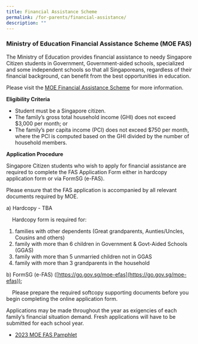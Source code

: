 ```yaml
---
title: Financial Assistance Scheme
permalink: /for-parents/financial-assistance/
description: ""
---
```

### Ministry of Education Financial Assistance Scheme (MOE FAS)

The Ministry of Education provides financial assistance to needy Singapore Citizen students in Government, Government-aided schools, specialized and some independent schools so that all Singaporeans, regardless of their financial background, can benefit from the best opportunities in education.

Please visit the [MOE Financial Assistance Scheme](https://www.moe.gov.sg/financial-matters/financial-assistance) for more information.

**Eligibility Criteria**

*   Student must be a Singapore citizen.
*  The family’s gross total household income (GHI) does not exceed $3,000 per month; or
*  The family’s per capita income (PCI) does not exceed $750 per month, where the PCI is computed based on the GHI divided by the number of household members.

**Application Procedure**

Singapore Citizen students who wish to apply for financial assistance are required to complete the FAS Application Form either in hardcopy application form or via FormSG (e-FAS).

Please ensure that the FAS application is accompanied by all relevant documents required by MOE.

a) Hardcopy - TBA

    Hardcopy form is required for:

1. families with other dependents (Great grandparents, Aunties/Uncles, Cousins and others)
2. family with more than 6 children in Government & Govt-Aided Schools (GGAS)
3. family with more than 5 unmarried children not in GGAS
4. family with more than 3 grandparents in the household


b) FormSG (e-FAS) ([https://go.gov.sg/moe-efas](https://go.gov.sg/moe-efas));

    Please prepare the required softcopy supporting documents before you begin completing the online application form. 

Applications may be made throughout the year as exigencies of each family’s financial situation demand. Fresh applications will have to be submitted for each school year.

*   [2023 MOE FAS Pamphlet](/files/moe%20fas%20pamphlet%202023.pdf)
